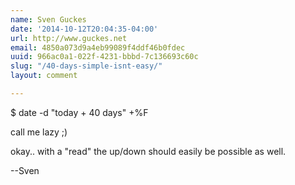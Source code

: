 ```yaml
---
name: Sven Guckes
date: '2014-10-12T20:04:35-04:00'
url: http://www.guckes.net
email: 4850a073d9a4eb99089f4ddf46b0fdec
uuid: 966ac0a1-022f-4231-bbbd-7c136693c60c
slug: "/40-days-simple-isnt-easy/"
layout: comment

---
```


$ date -d "today + 40 days" +%F

call me lazy ;)

okay.. with a "read" the up/down
should easily be possible as well.

--Sven
